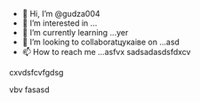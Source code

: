 - 👋 Hi, I’m @gudza004
- 👀 I’m interested in ...
- 🌱 I’m currently learning ...yer
- 💞️ I’m looking to collaboratцукаівe on ...asd
- 📫 How to reach me ...asfvx
sadsadasdsfdxcv
<!---sadcxc
gudza004/gudza004 is n,a ✨ special ✨ repository because its `README.md` (this file) appears on your GitHub profile.
You can click the Preview link to take a ladsook at you3113r changes.
--->cxvdsfcvfgdsg
vbv
fasasd
